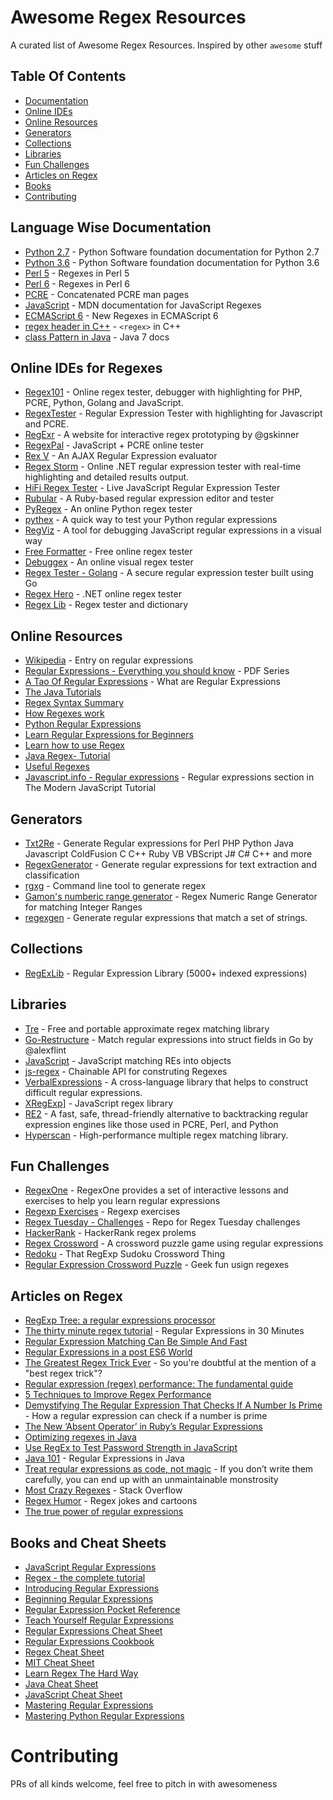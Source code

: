 # Awesome Regex Resources
A curated list of Awesome Regex Resources. Inspired by other `awesome` stuff

## Table Of Contents
- [Documentation](#language-wise-documentation)
- [Online IDEs](#online-ides-for-regexes)
- [Online Resources](#online-resources)
- [Generators](#generators)
- [Collections](#collections)
- [Libraries](#libraries)
- [Fun Challenges](#fun-challenges)
- [Articles on Regex](#articles-on-regex)
- [Books](#books)
- [Contributing](#Contributing)

## Language Wise Documentation
- [Python 2.7](https://docs.python.org/2/library/re.html) - Python Software foundation documentation for Python 2.7
- [Python 3.6](https://docs.python.org/3/library/re.html) - Python Software foundation documentation for Python 3.6
- [Perl 5](https://perldoc.perl.org/perlretut.html) - Regexes in Perl 5
- [Perl 6](https://docs.perl6.org/language/regexes) - Regexes in Perl 6
- [PCRE](http://pcre.org/pcre.txt) - Concatenated PCRE man pages
- [JavaScript](https://developer.mozilla.org/en/docs/Web/JavaScript/Guide/Regular_Expressions) - MDN documentation for JavaScript Regexes
- [ECMAScript 6](http://2ality.com/2015/07/regexp-es6.html) - New Regexes in ECMAScript 6
- [regex header in C++](http://www.cplusplus.com/reference/regex/) - `<regex>` in C++
- [class Pattern in Java](https://docs.oracle.com/javase/7/docs/api/java/util/regex/Pattern.html) - Java 7 docs

## Online IDEs for Regexes

- [Regex101](https://regex101.com/) - Online regex tester, debugger with highlighting for PHP, PCRE, Python, Golang and JavaScript.
- [RegexTester](http://www.regextester.com) - Regular Expression Tester with highlighting for Javascript and PCRE.
- [RegExr](http://regexr.com/) - A website for interactive regex prototyping by @gskinner
- [RegexPal](http://www.regexpal.com) - JavaScript + PCRE online tester
- [Rex V](http://www.rexv.org/) - An AJAX Regular Expression evaluator
- [Regex Storm](http://regexstorm.net/tester) - Online .NET regular expression tester with real-time highlighting and detailed results output.
- [HiFi Regex Tester](http://www.gethifi.com/tools/regex) - Live JavaScript Regular Expression Tester
- [Rubular](http://rubular.com/) - A Ruby-based regular expression editor and tester
- [PyRegex](http://www.pyregex.com/) - An online Python regex tester
- [pythex](http://pythex.org/) -  A quick way to test your Python regular expressions
- [RegViz](http://regviz.org/) - A tool for debugging JavaScript regular expressions in a visual way
- [Free Formatter](http://www.freeformatter.com/regex-tester.html) - Free online regex tester
- [Debuggex](https://www.debuggex.com/) - An online visual regex tester
- [Regex Tester - Golang](https://regex-golang.appspot.com/assets/html/index.html) - A secure regular expression tester built using Go
- [Regex Hero](http://regexhero.net/tester/) - .NET online regex tester
- [Regex Lib](http://regexlib.com/RETester.aspx) - Regex tester and dictionary

## Online Resources

- [Wikipedia](http://en.wikipedia.org/wiki/Regular_expression) - Entry on regular expressions
- [Regular Expressions - Everything you should know](http://neverfear.org/blog/view/Regex_tutorial_for_people_who_should_know_Regex__but_do_not___Part_1) - PDF Series
- [A Tao Of Regular Expressions](http://linuxreviews.org/beginner/tao_of_regular_expressions/tao_of_regular_expressions.en.print.pdf) - What are Regular Expressions
- [The Java Tutorials](https://docs.oracle.com/javase/tutorial/essential/regex/resources.html)
- [Regex Syntax Summary](http://www.greenend.org.uk/rjk/2002/06/regexp.html)
- [How Regexes work](http://perl.plover.com/Regex/)
- [Python Regular Expressions](https://developers.google.com/edu/python/regular-expressions)
- [Learn Regular Expressions for Beginners](https://hackernoon.com/javascript-learn-regular-expressions-for-beginners-bb6107015d91)
- [Learn how to use Regex](http://www.regular-expressions.info/tutorial.html)
- [Java Regex- Tutorial](http://www.vogella.com/tutorials/JavaRegularExpressions/article.html)
- [Useful Regexes](https://atrilsolutions.zendesk.com/hc/en-us/articles/205539861-Useful-regular-expressions)
- [Javascript.info - Regular expressions](https://javascript.info/regular-expressions) - Regular expressions section in The Modern JavaScript Tutorial

## Generators
- [Txt2Re](http://www.txt2re.com/index.php3) - Generate Regular expressions for  Perl PHP Python Java Javascript ColdFusion C C++ Ruby VB VBScript J# C# C++ and more
- [RegexGenerator](https://github.com/MaLeLabTs/RegexGenerator) -  Generate regular expressions for text extraction and classification
- [rgxg](https://rgxg.github.io) - Command line tool to generate regex
- [Gamon's numberic range generator](http://gamon.webfactional.com/regexnumericrangegenerator/) - Regex Numeric Range Generator for matching Integer Ranges
- [regexgen](https://github.com/devongovett/regexgen) - Generate regular expressions that match a set of strings.

## Collections

- [RegExLib](http://regexlib.com/) - Regular Expression Library (5000+ indexed expressions)

## Libraries

- [Tre](https://laurikari.net/tre/) - Free and portable approximate regex matching library
- [Go-Restructure](https://github.com/alexflint/go-restructure) - Match regular expressions into struct fields in Go by @alexflint
- [JavaScript](https://github.com/benjamingr/js-restructure) - JavaScript matching REs into objects
- [js-regex](https://github.com/wyantb/js-regex) - Chainable API for construting Regexes
- [VerbalExpressions](https://github.com/VerbalExpressions) - A cross-language library that helps to construct difficult regular expressions.
- [XRegExp](http://xregexp.com)] - JavaScript regex library
- [RE2](https://github.com/google/re2) - A fast, safe, thread-friendly alternative to backtracking regular expression engines like those used in PCRE, Perl, and Python
- [Hyperscan](https://github.com/01org/hyperscan) - High-performance multiple regex matching library.

## Fun Challenges

- [RegexOne](http://regexone.com) - RegexOne provides a set of interactive lessons and exercises to help you learn regular expressions
- [Regexp Exercises](https://regex.sketchengine.co.uk/) - Regexp exercises
- [Regex Tuesday - Challenges](https://github.com/callumacrae/regex-tuesday) - Repo for Regex Tuesday challenges
- [HackerRank](https://www.hackerrank.com/domains/regex) - HackerRank regex prolems
- [Regex Crossword](http://regexcrossword.com) - A crossword puzzle game using regular expressions
- [Redoku](http://padolsey.github.io/redoku/) - That RegExp Sudoku Crossword Thing
- [Regular Expression Crossword Puzzle](http://gregable.com/2015/12/regular-expression-crossword-puzzle.html) - Geek fun usign regexes

## Articles on Regex

- [RegExp Tree: a regular expressions processor](https://medium.com/@DmitrySoshnikov/regexp-tree-a-regular-expressions-parser-with-a-simple-ast-format-bcd4d5580df6)
- [The thirty minute regex tutorial](https://www.codeproject.com/Articles/9099/The-Minute-Regex-Tutorial) - Regular Expressions in 30 Minutes
- [Regular Expression Matching Can Be Simple And Fast](https://swtch.com/~rsc/regexp/regexp1.html)
- [Regular Expressions in a post ES6 World](https://ponyfoo.com/articles/regular-expressions-post-es6)
- [The Greatest Regex Trick Ever](http://www.rexegg.com/regex-best-trick.html) - So you're doubtful at the mention of a "best regex trick"?
- [Regular expression (regex) performance: The fundamental guide](https://medium.com/@lennartkoopmann/regular-expression-regex-performance-the-fundamental-guide-3d39e6af33af)
- [5 Techniques to Improve Regex Performance](https://www.loggly.com/blog/five-invaluable-techniques-to-improve-regex-performance/)
- [Demystifying The Regular Expression That Checks If A Number Is Prime](https://iluxonchik.github.io/regular-expression-check-if-number-is-prime/) - How a regular expression can check if a number is prime
- [The New ‘Absent Operator’ in Ruby’s Regular Expressions](https://medium.com/rubyinside/the-new-absent-operator-in-ruby-s-regular-expressions-7c3ef6cd0b99)
- [Optimizing regexes in Java](http://www.javaworld.com/article/2077757/core-java/optimizing-regular-expressions-in-java.html)
- [Use RegEx to Test Password Strength in JavaScript](https://dzone.com/articles/use-regex-test-password)
- [Java 101](http://www.javaworld.com/article/3188545/learn-java/java-101-regular-expressions-in-java-part-1.html) - Regular Expressions in Java
- [Treat regular expressions as code, not magic](http://alexwlchan.net/2016/04/regexes-are-code/) - If you don’t write them carefully, you can end up with an unmaintainable monstrosity
- [Most Crazy Regexes](https://stackoverflow.com/questions/800813/what-is-the-most-difficult-challenging-regular-expression-you-have-ever-written) - Stack Overflow
- [Regex Humor](http://www.rexegg.com/regex-humor.html) - Regex jokes and cartoons
- [The true power of regular expressions](https://nikic.github.io/2012/06/15/The-true-power-of-regular-expressions.html)

## Books and Cheat Sheets

- [JavaScript Regular Expressions](http://shop.oreilly.com/product/9781783282258.do)
- [Regex - the complete tutorial](https://www.princeton.edu/~mlovett/reference/Regular-Expressions.pdf)
- [Introducing Regular Expressions](http://shop.oreilly.com/product/0636920012337.do)
- [Beginning Regular Expressions](http://shop.oreilly.com/product/9780764574894.do)
- [Regular Expression Pocket Reference](http://shop.oreilly.com/product/9780596514273.do)
- [Teach Yourself Regular Expressions](http://rads.stackoverflow.com/amzn/click/0672325667)
- [Regular Expressions Cheat Sheet](http://www.addedbytes.com/cheat-sheets/regular-expressions-cheat-sheet/)
- [Regular Expressions Cookbook](http://shop.oreilly.com/product/0636920023630.do)
- [Regex Cheat Sheet](http://www.rexegg.com/regex-quickstart.html)
- [MIT Cheat Sheet](http://web.mit.edu/hackl/www/lab/turkshop/slides/regex-cheatsheet.pdf)
- [Learn Regex The Hard Way](http://regex.learncodethehardway.org/book/)
- [Java Cheat Sheet](https://zeroturnaround.com/rebellabs/java-regular-expressions-cheat-sheet/)
- [JavaScript Cheat Sheet](https://www.debuggex.com/cheatsheet/regex/javascript)
- [Mastering Regular Expressions](http://shop.oreilly.com/product/9780596528126.do)
- [Mastering Python Regular Expressions](http://shop.oreilly.com/product/9781783283156.do)

# Contributing

PRs of all kinds welcome, feel free to pitch in with awesomeness
